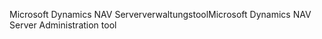 <span data-ttu-id="5109a-101">Microsoft Dynamics NAV Serververwaltungstool</span><span class="sxs-lookup"><span data-stu-id="5109a-101">Microsoft Dynamics NAV Server Administration tool</span></span>